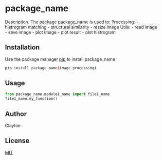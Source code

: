 # package_name

Description. 
The package package_name is used to:
	Processing:
		- histrogram matching 
		- structural similarity
		- resize image
	Utils:
		- read image
		- save image
		- plot image
		- plot result
		- plot histrogram

## Installation

Use the package manager [pip](https://pip.pypa.io/en/stable/) to install package_name

```bash
pip install package_name(image_processing)
```

## Usage

```python
from package_name.module1_name import file1_name
file1_name.my_function()
```

## Author
Clayton

## License
[MIT](https://choosealicense.com/licenses/mit/)